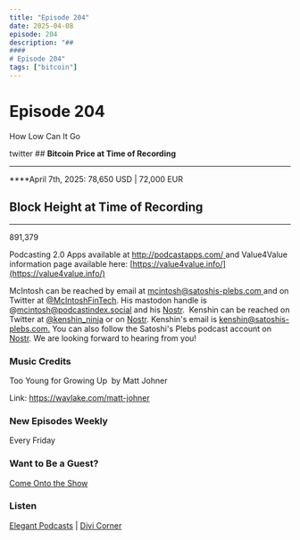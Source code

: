 ```yaml
---
title: "Episode 204"
date: 2025-04-08
episode: 204
description: "## 
#### 
# Episode 204"
tags: ["bitcoin"]
---
```


## 
#### 
# Episode 204

How Low Can It Go

twitter                     ## **Bitcoin Price at Time of Recording**
** **

****April 7th, 2025: 78,650 USD | 72,000 EUR

## **Block Height at Time of Recording**
****

891,379

Podcasting 2.0 Apps available at [http://podcastapps.com/ ](http://newpodcastapps.com/) and Value4Value information page available here: [https://value4value.info/](https://value4value.info/)

McIntosh can be reached by email at [mcintosh@satoshis-plebs.com ](mailto:mcintosh@satoshis-plebs.com)and on Twitter at [@McIntoshFinTech](https://x.com/McIntoshFinTech). His mastodon handle is @mcintosh@podcastindex.social and his [Nostr](https://njump.me/npub197swtr3ymz7aw72tu7eqspxjta7zwcwf23uw4fxyxe2r2eyrfa2sdpner3).  Kenshin can be reached on Twitter at [@k](https://x.com/kenshin_ninja)[enshin_ninja](https://x.com/kenshin_ninja) or on [Nostr](https://njump.me/npub10xxhztawwgtuapdej49q5jgfawu5p0f2j2tzuaxxww2hl546ct3sr7pcjl). Kenshin's email is [kenshin@satoshis-plebs.com.](mailto:kenshin@satoshis-plebs.com) You can also follow the Satoshi's Plebs podcast account on [Nostr](https://njump.me/npub1hkkcygtuz63jccf3ls63eqltrkztnx2n0kqtq2qgeqq6e52x9xyqpyfvlm). We are looking forward to hearing from you!

### Music Credits

Too Young for Growing Up  by Matt Johner

Link: https://wavlake.com/matt-johner

### New Episodes Weekly
Every Friday

### Want to Be a Guest?
[Come Onto the Show](#)

### Listen
[Elegant Podcasts](#)  |  [Divi Corner](#)